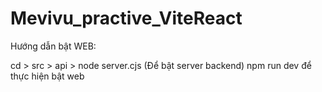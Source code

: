 # Mevivu_practive_ViteReact

Hướng dẫn bật WEB:

cd > src > api > node server.cjs (Để bật server backend)
npm run dev để thực hiện bật web
